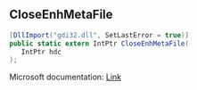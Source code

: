 ## CloseEnhMetaFile

```csharp
[DllImport("gdi32.dll", SetLastError = true)]
public static extern IntPtr CloseEnhMetaFile(
   IntPtr hdc
);
```

Microsoft documentation: [Link](https://docs.microsoft.com/en-us/windows/win32/api/wingdi/nf-wingdi-closeenhmetafile)

